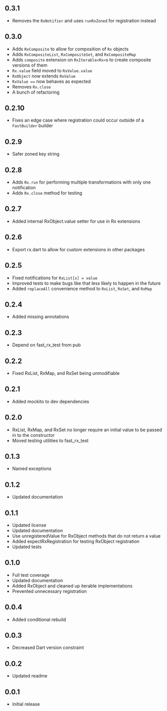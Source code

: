 ## 0.3.1
- Removes the `RxNotifier` and uses `runRxZoned` for registration instead

## 0.3.0
- Adds `RxComposite` to allow for composition of `Rx` objects
- Adds `RxCompositeList`, `RxCompositeSet`, and `RxCompositeMap`
- Adds `composite` extension on `RxIterable<Rx>`s to create composite versions of them
- `Rx.value` field moved to `RxValue.value`
- `RxObject` now extends `RxValue`
- `RxValue ==` now behaves as expected
- Removes `Rx.close`
- A bunch of refactoring

## 0.2.10
- Fixes an edge case where registration could occur outside of a `FastBuilder` builder

## 0.2.9
- Safer zoned key string

## 0.2.8
- Adds `Rx.run` for performing multiple transformations with only one notification
- Adds `Rx.close` method for testing

## 0.2.7
- Added internal RxObject.value setter for use in Rx extensions

## 0.2.6
- Export rx.dart to allow for custom extensions in other packages

## 0.2.5
- Fixed notifications for `RxList[x] = value`
- Improved tests to make bugs like that less likely to happen in the future
- Added `replaceAll` convenience method to `RxList`, `RxSet`, and `RxMap`

## 0.2.4
- Added missing annotations

## 0.2.3
- Depend on fast_rx_test from pub

## 0.2.2
- Fixed RxList, RxMap, and RxSet being unmodifiable

## 0.2.1
- Added mockito to dev dependencies

## 0.2.0
- RxList, RxMap, and RxSet no longer require an initial value to be passed in to the constructor
- Moved testing utilities to fast_rx_test

## 0.1.3
- Named exceptions

## 0.1.2
- Updated documentation

## 0.1.1
- Updated license
- Updated documentation
- Use unregisteredValue for RxObject methods that do not return a value
- Added expectRxRegistration for testing RxObject registration
- Updated tests

## 0.1.0
- Full test coverage
- Updated documentation
- Added RxObject and cleaned up iterable implementations
- Prevented unnecessary registration

## 0.0.4
- Added conditional rebuild

## 0.0.3
- Decreased Dart version constraint

## 0.0.2
- Updated readme

## 0.0.1
- Initial release
